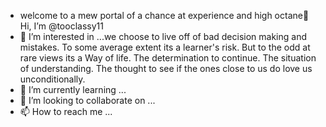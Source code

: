 - welcome to a mew portal of a chance at experience and high octane👋 Hi, I’m @tooclassy11
- 👀 I’m interested in ...we choose to live off of bad decision making and mistakes. To some average extent its a learner's risk. But to the odd at rare views its a Way of life. The determination to continue. The situation of understanding. The thought to see if the ones close to us do love us unconditionally.
- 🌱 I’m currently learning ...
- 💞️ I’m looking to collaborate on ...
- 📫 How to reach me ...

<!---
tooclassy11/tooclassy11 is a ✨ special ✨ repository because its `README.md` (this file) appears on your GitHub profile.
You can click the Preview link to take a look at your changes.
--->
